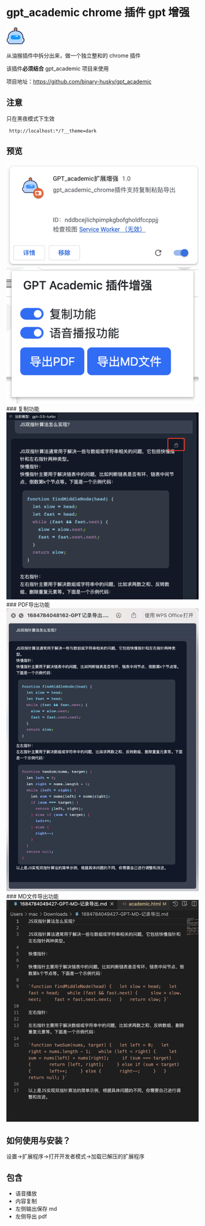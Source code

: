 # gpt_academic chrome 插件 gpt 增强


<img  src="./icon.png">



从油猴插件中拆分出来，做一个独立整和的 chrome 插件

该插件**必须结合** gpt_academic 项目来使用

项目地址：https://github.com/binary-husky/gpt_academic

## 注意

只在黑夜模式下生效

```
 http://localhost:*/?__theme=dark
```

## 预览


<img src="./images/1.png">

<img src="./images/2.png">
### 复制功能
<img src="./images/3.png">
### PDF导出功能
<img src="./images/4.png">
### MD文件导出功能
<img src="./images/5.png">

## 如何使用与安装？

设置->扩展程序->打开开发者模式->加载已解压的扩展程序


## 包含

- 语音播放
- 内容复制
- 左侧输出保存 md
- 左侧导出 pdf


